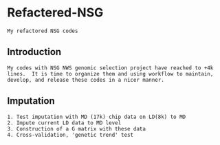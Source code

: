 # Refactered-NSG
    My refactored NSG codes
    
## Introduction
    My codes with NSG NWS genomic selection project have reached to +4k lines.  It is time to organize them and using workflow to maintain, develop, and release these codes in a nicer manner.

## Imputation
    1. Test imputation with MD (17k) chip data on LD(8k) to MD
    2. Impute current LD data to MD level
    3. Construction of a G matrix with these data
    4. Cross-validation, 'genetic trend' test
    